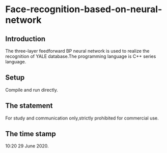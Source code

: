 # Face-recognition-based-on-neural-network

## Introduction
The three-layer feedforward BP neural network is used to realize the recognition of YALE database.The programming language is C++ series language.

## Setup
Compile and run directly.

## The statement
For study and communication only,strictly prohibited for commercial use.

## The time stamp
10:20 29 June 2020.
